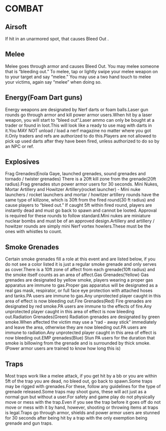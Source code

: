 # COMBAT
## Airsoft
If hit in an unarmored spot, that causes Bleed Out .
## Melee
Melee goes through armor and causes Bleed Out. You may melee someone that is “bleeding out.”  To melee, tap or lightly swipe your melee weapon on to your target and say “melee.” You may use a two hand touch to melee your victims, again say “melee” when doing so. 
## Energy(Foam Dart guns)
Energy weapons are designated by Nerf darts or foam balls.Laser
gun rounds go through armor and kill power armor users.When hit
by a laser weapon, you will start to “bleed out”.Laser ammo can
only be bought at a trader or found in loot.This will look like a
ready to use mag with darts in it.You MAY NOT unload / load a nerf
magazine no matter where you got it.Only traders and refs are
authorized to do this.Players are not allowed to pick up used
darts after they have been fired, unless authorized to do so by an
NPC or ref.
## Explosives
Frag Grenades(Enola Gaye, launched grenades, sound grenades and
tornado / twister grenades) There is a 20ft kill zone from the
grenade(20ft radius).Frag grenades stun power armor users for
30 seconds.
Mini Nukes, Mortar Artillery and Howitzer Artillery(rocket
launcher) - Mini nuke launchers / rocket launchers and mortar /
howitzer artillery rounds have the same type of killzone, which is
30ft from the fired round(30 ft radius) and cause players to
“bleed out.” If caught 5ft within fired round, players are
instantly dead and must go back to spawn and cannot be looted.
Approval is required for these rounds to follow standard.Mini
nukes are miniature nuclear bombs and must be of an approved
design.Artillery and artillery / howitzer rounds are simply mini
Nerf vortex howlers.These must be the ones with whistles to
count.
## Smoke Grenades
Certain smoke grenades fill a role at this event and are listed
below, if you do not see a color listed it is just a regular smoke
grenade and only serves as cover.There is a 10ft zone of affect
from each grenade(10ft radius) and the smoke itself counts as an
area of affect.Gas Grenades(Yellow)
Gas grenades are designated by yellow smoke, players wearing a
proper gas apparatus are immune to gas.Proper gas apparatus will
be designated as a real gas mask, respirator, or full face eye
protection with attached hoses and tanks.PA users are immune to
gas.Any unprotected player caught in this area of effect is now
bleeding out.Fire Grenades(Red)
Fire grenades are designated by red smoke.PA users are immune to
the effects of fire.Any unprotected player caught in this area of
effect is now bleeding out.Radiation Grenades(Green)
Radiation grenades are designated by green smoke.When affected
the victim may use a “rad - away stick” immediately and leave the
area, otherwise they are now bleeding out.PA users are immune to
radiation.Any unprotected player caught in this area of effect is
now bleeding out.EMP grenades(Blue)
Stun PA users for the duration that smoke is billowing from the
grenade and is surrounded by thick smoke. (Power armor users are
trained to know how long this is)
## Traps
Most traps work like a melee attack, if you get hit by a bb or you
are within 5ft of the trap you are dead, no bleed out, go back to
spawn.Some traps may be rigged with grenades.For these, follow
any guidelines for the type of grenade released.Some traps may
shoot guns, these will act just as a normal gun but without a
user.For safety and game play do not physically move or mess with
the trap.Even if you see the trap before it goes off do not move
or mess with it by hand, however, shooting or throwing items at
traps is legal.Traps go through armor, shields and power armor
users are stunned for 30 seconds after being hit by a trap with
the only exemption being grenade and gun traps.

